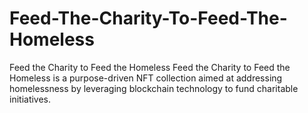 # Feed-The-Charity-To-Feed-The-Homeless
Feed the Charity to Feed the Homeless Feed the Charity to Feed the Homeless is a purpose-driven NFT collection aimed at addressing homelessness by leveraging blockchain technology to fund charitable initiatives. 
